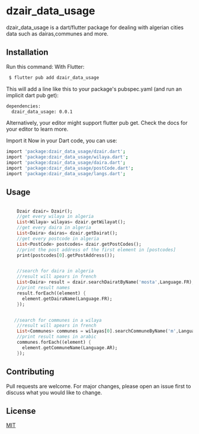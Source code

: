 # dzair_data_usage

dzair_data_usage is a dart/flutter package for dealing with algerian cities data such as dairas,communes and more.

## Installation

Run this command:
With Flutter:

```bash
 $ flutter pub add dzair_data_usage
```
This will add a line like this to your package's pubspec.yaml (and run an implicit dart pub get):

```bash
dependencies:
  dzair_data_usage: 0.0.1
```
Alternatively, your editor might support flutter pub get. Check the docs for your editor to learn more.

Import it
Now in your Dart code, you can use:
```bash
import 'package:dzair_data_usage/dzair.dart';
import 'package:dzair_data_usage/wilaya.dart';
import 'package:dzair_data_usage/daira.dart';
import 'package:dzair_data_usage/postCode.dart';
import 'package:dzair_data_usage/langs.dart';
```


## Usage

```dart

    Dzair dzair= Dzair();
    //get every wilaya in algeria
    List<Wilaya> wilayas= dzair.getWilayat();
    //get every daira in algeria
    List<Daira> dairas= dzair.getDairat();
    //get every postcode in algeria
    List<PostCode> postcodes= dzair.getPostCodes();
    //print the post address of the first element in [postcodes]
    print(postcodes[0].getPostAddress());


    //search for daira in algeria
    //result will apears in french
    List<Daira> result = dzair.searchDairatByName('mosta',Language.FR);
    //print result names
    result.forEach((element) {
      element.getDairaName(Language.FR);
    });


   //search for communes in a wilaya
    //result will apears in french
    List<Communes> communes = wilayas[0].searchCommuneByName('m',Language.FR);
    //print result names in arabic
    communes.forEach((element) {
      element.getCommuneName(Language.AR);
    });

```

## Contributing
Pull requests are welcome. For major changes, please open an issue first to discuss what you would like to change.



## License
[MIT](https://choosealicense.com/licenses/mit/)